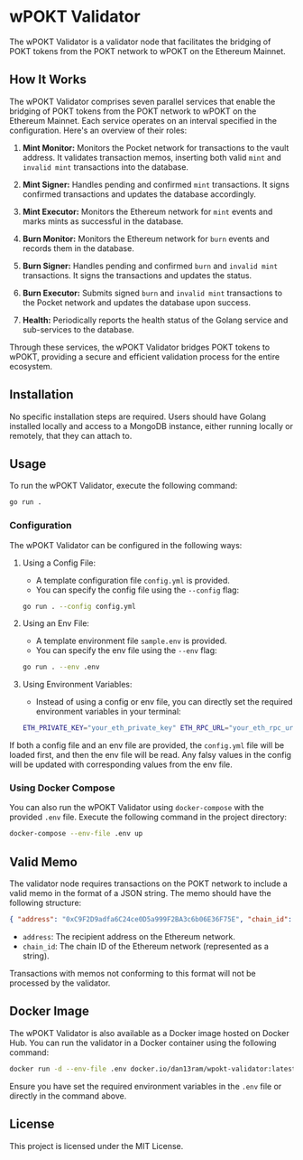 # wPOKT Validator

The wPOKT Validator is a validator node that facilitates the bridging of POKT tokens from the POKT network to wPOKT on the Ethereum Mainnet.

## How It Works

The wPOKT Validator comprises seven parallel services that enable the bridging of POKT tokens from the POKT network to wPOKT on the Ethereum Mainnet. Each service operates on an interval specified in the configuration. Here's an overview of their roles:

1. **Mint Monitor:**
   Monitors the Pocket network for transactions to the vault address. It validates transaction memos, inserting both valid `mint` and `invalid mint` transactions into the database.

2. **Mint Signer:**
   Handles pending and confirmed `mint` transactions. It signs confirmed transactions and updates the database accordingly.

3. **Mint Executor:**
   Monitors the Ethereum network for `mint` events and marks mints as successful in the database.

4. **Burn Monitor:**
   Monitors the Ethereum network for `burn` events and records them in the database.

5. **Burn Signer:**
   Handles pending and confirmed `burn` and `invalid mint` transactions. It signs the transactions and updates the status.

6. **Burn Executor:**
   Submits signed `burn` and `invalid mint` transactions to the Pocket network and updates the database upon success.

7. **Health:**
   Periodically reports the health status of the Golang service and sub-services to the database.

Through these services, the wPOKT Validator bridges POKT tokens to wPOKT, providing a secure and efficient validation process for the entire ecosystem.

## Installation

No specific installation steps are required. Users should have Golang installed locally and access to a MongoDB instance, either running locally or remotely, that they can attach to.

## Usage

To run the wPOKT Validator, execute the following command:

```bash
go run .
```

### Configuration

The wPOKT Validator can be configured in the following ways:

1. Using a Config File:

    - A template configuration file `config.yml` is provided.
    - You can specify the config file using the `--config` flag:

    ```bash
    go run . --config config.yml
    ```

2. Using an Env File:

    - A template environment file `sample.env` is provided.
    - You can specify the env file using the `--env` flag:

    ```bash
    go run . --env .env
    ```

3. Using Environment Variables:
    - Instead of using a config or env file, you can directly set the required environment variables in your terminal:
    ```bash
    ETH_PRIVATE_KEY="your_eth_private_key" ETH_RPC_URL="your_eth_rpc_url" ... go run .
    ```

If both a config file and an env file are provided, the `config.yml` file will be loaded first, and then the env file will be read. Any falsy values in the config will be updated with corresponding values from the env file.

### Using Docker Compose

You can also run the wPOKT Validator using `docker-compose` with the provided `.env` file. Execute the following command in the project directory:

```bash
docker-compose --env-file .env up
```

## Valid Memo

The validator node requires transactions on the POKT network to include a valid memo in the format of a JSON string. The memo should have the following structure:

```json
{ "address": "0xC9F2D9adfa6C24ce0D5a999F2BA3c6b06E36F75E", "chain_id": "5" }
```

-   `address`: The recipient address on the Ethereum network.
-   `chain_id`: The chain ID of the Ethereum network (represented as a string).

Transactions with memos not conforming to this format will not be processed by the validator.

## Docker Image

The wPOKT Validator is also available as a Docker image hosted on Docker Hub. You can run the validator in a Docker container using the following command:

```bash
docker run -d --env-file .env docker.io/dan13ram/wpokt-validator:latest
```

Ensure you have set the required environment variables in the `.env` file or directly in the command above.

## License

This project is licensed under the MIT License.
